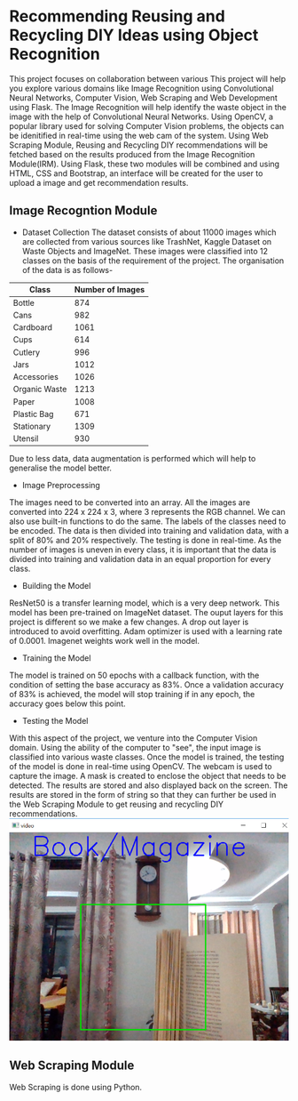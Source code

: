 # Recommending Reusing and Recycling DIY Ideas using Object Recognition

This project focuses on collaboration between various
This project will help you explore various domains like Image Recognition using Convolutional Neural Networks, Computer Vision, Web Scraping and Web Development using Flask. 
The Image Recognition will help identify the waste object in the image with the help of Convolutional Neural Networks. Using OpenCV, a popular library used for solving Computer
Vision problems, the objects can be idenitified in real-time using the web cam of the system. 
Using Web Scraping Module, Reusing and Recycling DIY recommendations will be fetched based on the results produced from the Image Recognition Module(IRM).
Using Flask, these two modules will be combined and using HTML, CSS and Bootstrap, an interface will be created for the user to upload a image and get recommendation results.

## Image Recogntion Module

* Dataset Collection
The dataset consists of about 11000 images which are collected from various sources like TrashNet, Kaggle Dataset on Waste Objects and ImageNet. These images were classified into
12 classes on the basis of the requirement of the project. The organisation of the data is as follows-

|  Class          |  Number of Images  |
|  --- |  ---  |
|  Bottle         |  874               |
|  Cans           |  982               |
|  Cardboard      |  1061              |
|  Cups           |  614               |
|  Cutlery        |  996               |
|  Jars           |  1012              |
|  Accessories    |  1026              |
|  Organic Waste  |  1213              |
|  Paper          |  1008              |
|  Plastic Bag    |  671               |
|  Stationary     |  1309              |
|  Utensil        |  930               |

Due to less data, data augmentation is performed which will help to generalise the model better.  

* Image Preprocessing

The images need to be converted into an array. All the images are converted into 224 x 224 x 3, where 3 represents the RGB channel. We can also use built-in functions to do
the same. The labels of the classes need to be encoded. The data is then divided into training and validation data, with a split of 80% and 20% respectively. The testing is 
done in real-time. 
As the number of images is uneven in every class, it is important that the data is divided into training and validation data in an equal proportion for every class. 

* Building the Model

ResNet50 is a transfer learning model, which is a very deep network. This model has been pre-trained on ImageNet dataset. The ouput layers for this project is different so we 
make a few changes. A drop out layer is introduced to avoid overfitting. Adam optimizer is used with a learning rate of 0.0001. Imagenet weights work well in the model. 


* Training the Model

The model is trained on 50 epochs with a callback function, with the condition of setting the base accuracy as 83%. Once a validation accuracy of 83% is achieved, the model
will stop training if in any epoch, the accuracy goes below this point.

* Testing the Model

With this aspect of the project, we venture into the Computer Vision domain. Using the ability of the computer to "see", the input image is classified into various waste classes.
Once the model is trained, the testing of the model is done in real-time using OpenCV. The webcam is used to capture the image. A mask is created to enclose the object that 
needs to be detected. The results are stored and also displayed back on the screen. The results are stored in the form of string so that they can further be used in the 
Web Scraping Module to get reusing and recycling DIY recommendations.
![alt text](https://github.com/devanshiverma123/waste-recognition/blob/master/r4%20(2).png?raw=true)

## Web Scraping Module

Web Scraping is done using Python. 

